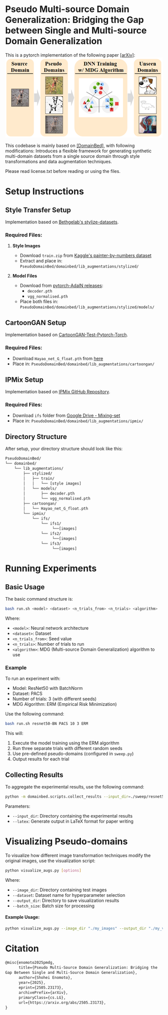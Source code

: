 # Pseudo Multi-source Domain Generalization: Bridging the Gap between Single and Multi-source Domain Generalization
This is a pytorch implementation of the following paper [[arXiv]](https://arxiv.org/abs/2505.23173):  
![overview](./image/overview.png)

This codebase is mainly based on [[DomainBed]](https://github.com/facebookresearch/DomainBed), with following modifications:
Introduces a flexible framework for generating synthetic multi-domain datasets from a single source domain through style transformations and data augmentation techniques.

Please read license.txt before reading or using the files.  

# Setup Instructions

## Style Transfer Setup
Implementation based on [Bethgelab's stylize-datasets](https://github.com/bethgelab/stylize-datasets).

### Required Files:
1. **Style Images**
   - Download `train.zip` from [Kaggle's painter-by-numbers dataset](https://www.kaggle.com/c/painter-by-numbers/data?select=train.zip)
   - Extract and place in: `PseudoDomainBed/domainbed/lib_augmentations/stylized/`

2. **Model Files**
   - Download from [pytorch-AdaIN releases](https://github.com/naoto0804/pytorch-AdaIN/releases/tag/v0.0.0):
     - `decoder.pth`
     - `vgg_normalised.pth`
   - Place both files in: `PseudoDomainBed/domainbed/lib_augmentations/stylized/models/`

## CartoonGAN Setup
Implementation based on [CartoonGAN-Test-Pytorch-Torch](https://github.com/Yijunmaverick/CartoonGAN-Test-Pytorch-Torch).

### Required Files:
- Download `Hayao_net_G_float.pth` from [here](http://vllab1.ucmerced.edu/~yli62/CartoonGAN/pytorch_pth/Hayao_net_G_float.pth)
- Place in: `PseudoDomainBed/domainbed/lib_augmentations/cartoongan/`

## IPMix Setup
Implementation based on [IPMix GitHub Repository](https://github.com/hzlsaber/IPMix).

### Required Files:
- Download `ifs` folder from [Google Drive - Mixing-set](https://drive.google.com/drive/folders/1OmCpcqEK5hEGopvwlChlnNmu50HM4yVZ)
- Place in: `PseudoDomainBed/domainbed/lib_augmentations/ipmix/`

## Directory Structure

After setup, your directory structure should look like this:

```
PseudoDomainBed/
└── domainbed/
    └── lib_augmentations/
        ├── stylized/
        │   ├── train/
        │   │   └── [style images]
        │   └── models/
        │       ├── decoder.pth
        │       └── vgg_normalised.pth
        ├── cartoongan/
        │   └── Hayao_net_G_float.pth
        └── ipmix/
            └── ifs/
                └── ifs1/
                     └──[images]
                └── ifs2/
                     └──[images]
                └── ifs3/
                     └──[images]
```


# Running Experiments

## Basic Usage

The basic command structure is:
```bash
bash run.sh <model> <dataset> <n_trials_from> <n_trials> <algorithm>
```

Where:
- `<model>`: Neural network architecture
- `<dataset>`: Dataset
- `<n_trials_from>`: Seed value
- `<n_trials>`: Number of trials to run
- `<algorithm>`: MDG (Multi-source Domain Generalization) algorithm to use

### Example

To run an experiment with:
- Model: ResNet50 with BatchNorm
- Dataset: PACS
- Number of trials: 3 (with different seeds)
- MDG Algorithm: ERM (Empirical Risk Minimization)

Use the following command:
```bash
bash run.sh resnet50-BN PACS 10 3 ERM
```

This will:
1. Execute the model training using the ERM algorithm
2. Run three separate trials with different random seeds
3. Use pre-defined pseudo-domains (configured in `sweep.py`)
4. Output results for each trial

## Collecting Results
To aggregate the experimental results, use the following command:
```bash
python -m domainbed.scripts.collect_results --input_dir=./sweep/resnet50-BN --latex
```

Parameters:
- `--input_dir`: Directory containing the experimental results
- `--latex`: Generate output in LaTeX format for paper writing


# Visualizing Pseudo-domains

To visualize how different image transformation techniques modify the original images, use the visualization script:

```bash
python visualize_augs.py [options]
```

Where:
- `--image_dir`: Directory containing test images 
- `--dataset`: Dataset name for hyperparameter selection 
- `--output_dir`: Directory to save visualization results
- `--batch_size`: Batch size for processing

#### Example Usage:
```bash
python visualize_augs.py --image_dir "./my_images" --output_dir "./my_visualizations" --batch_size 12
```

# Citation

```
@misc{enomoto2025pmdg,
      title={Pseudo Multi-Source Domain Generalization: Bridging the Gap Between Single and Multi-Source Domain Generalization}, 
      author={Shohei Enomoto},
      year={2025},
      eprint={2505.23173},
      archivePrefix={arXiv},
      primaryClass={cs.LG},
      url={https://arxiv.org/abs/2505.23173}, 
}
```
